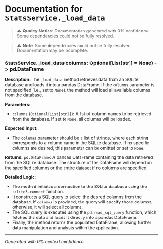 # Documentation for `StatsService._load_data`

> ⚠️ **Quality Notice**: Documentation generated with 0% confidence. Some dependencies could not be fully resolved.


> ⚠️ **Note**: Some dependencies could not be fully resolved. Documentation may be incomplete.
### StatsService._load_data(columns: Optional[List[str]] = None) -> pd.DataFrame

**Description:**
The `_load_data` method retrieves data from an SQLite database and loads it into a pandas DataFrame. If the `columns` parameter is not specified (i.e., set to `None`), the method will load all available columns from the database.

**Parameters:**
- `columns` (`Optional[List[str]]`): A list of column names to be retrieved from the database. If set to `None`, all columns will be loaded.

**Expected Input:**
- The `columns` parameter should be a list of strings, where each string corresponds to a column name in the SQLite database. If no specific columns are desired, this parameter can be omitted or set to `None`.

**Returns:**
`pd.DataFrame`: A pandas DataFrame containing the data retrieved from the SQLite database. The structure of the DataFrame will depend on the specified columns or the entire dataset if no columns are specified.

**Detailed Logic:**
- The method initiates a connection to the SQLite database using the `sqlite3.connect` function.
- It constructs a SQL query to select the desired columns from the database. If `columns` is provided, the query will specify those columns; otherwise, it will select all columns.
- The SQL query is executed using the `pd.read_sql_query` function, which fetches the data and loads it directly into a pandas DataFrame.
- Finally, the method returns the populated DataFrame, allowing further data manipulation and analysis within the application.

---
*Generated with 0% context confidence*
